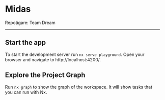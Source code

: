 # Midas

Repoägare: Team Dream

---

## Start the app

To start the development server run `nx serve playground`. Open your browser and navigate to http://localhost:4200/.

## Explore the Project Graph
Run `nx graph` to show the graph of the workspace.
It will show tasks that you can run with Nx.

